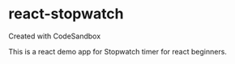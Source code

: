 # react-stopwatch
Created with CodeSandbox

This is a react demo app for Stopwatch timer for react beginners. 

